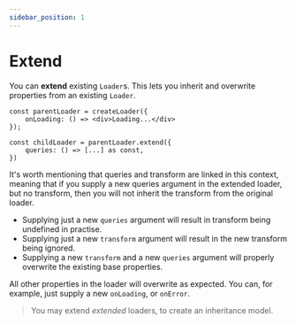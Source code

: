 ```yaml
---
sidebar_position: 1
---
```


# Extend

You can **extend** existing `Loader`s. This lets you inherit and overwrite properties from an existing `Loader`.

```tsx
const parentLoader = createLoader({
    onLoading: () => <div>Loading...</div>
});

const childLoader = parentLoader.extend({
    queries: () => [...] as const,
})
```

It's worth mentioning that queries and transform are linked in this context, meaning that if you supply a new queries argument in the extended loader, but no transform, then you will not inherit the transform from the original loader.

- Supplying just a new `queries` argument will result in transform being undefined in practise.
- Supplying just a new `transform` argument will result in the new transform being ignored.
- Supplying a new `transform` and a new `queries` argument will properly overwrite the existing base properties.

All other properties in the loader will overwrite as expected. You can, for example, just supply a new `onLoading`, or `onError`.

> You may extend _extended_ loaders, to create an inheritance model.
